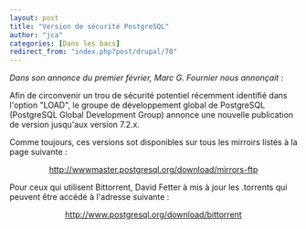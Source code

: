 ```yaml
---
layout: post
title: "Version de sécurité PostgreSQL"
author: "jca"
categories: [Dans les bacs]
redirect_from: "index.php?post/drupal/70"
---
```





<!--more-->


<p><em>Dans son annonce du premier février, Marc G. Fournier nous annonçait :</em></p>

<p>Afin de circonvenir un trou de sécurité potentiel récemment identifié dans l'option "LOAD", le groupe de développement global de PostgreSQL (PostgreSQL Global Development Group) annonce une nouvelle publication de version jusqu'aux version 7.2.x.</p>

<p>Comme toujours, ces versions sot disponibles sur tous les mirroirs listés à la page suivante :

</p>

<center><a href="http://wwwmaster.postgresql.org/download/mirrors-ftp">http://wwwmaster.postgresql.org/download/mirrors-ftp</a></center>

<p>Pour ceux qui utilisent Bittorrent, David Fetter à mis à jour les .torrents qui peuvent être accédé à l'adresse suivante :

</p>

<center><a href="http://www.postgresql.org/download/bittorrent">http://www.postgresql.org/download/bittorrent</a></center>